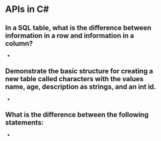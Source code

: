 # APIs in C#

## In a SQL table, what is the difference between information in a row and information in a column?

* 

## Demonstrate the basic structure for creating a new table called characters with the values name, age, description as strings, and an int id.

* 

## What is the difference between the following statements:

* 
